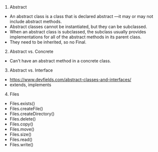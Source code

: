 1. Abstract
- An abstract class is a class that is declared abstract —it may or may not include abstract methods. 
- Abstract classes cannot be instantiated, but they can be subclassed. 
- When an abstract class is subclassed, the subclass usually provides implementations for all of the abstract methods in its parent class.
- They need to be inherited, so no Final.

2. Abstract vs. Concrete
- Can't have an abstract method in a concrete class.

3. Abstract vs. Interface
- https://www.devfields.com/abstract-classes-and-interfaces/
- extends, implements

4. Files
- Files.exists()
- Files.createFile()
- Files.createDirectory()
- Files.delete()
- Files.copy()
- Files.move()
- Files.size()
- Files.read()
- Files.write()
